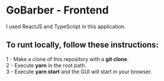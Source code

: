# GoBarber - Frontend
I used ReactJS and TypeScript in this application.

## To runt locally, follow these instructions:

1 - Make a clone of this repository with a **git clone**. <br />
2 - Execute **yarn** in the root path. <br />
3 - Execute **yarn start** and the GUI will start in your browser.


